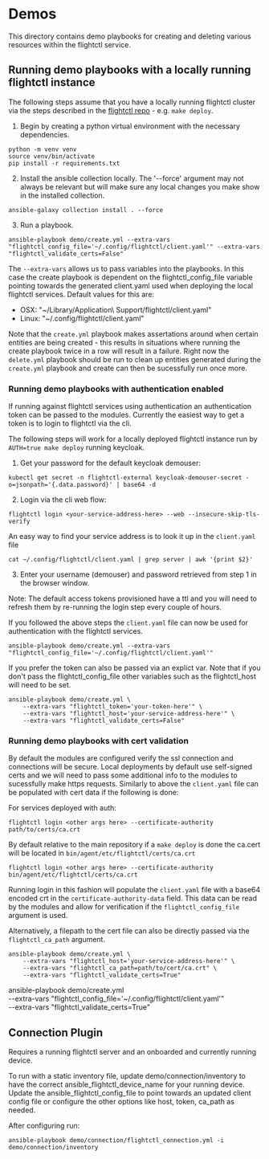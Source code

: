 # Demos

This directory contains demo playbooks for creating and deleting various resources within the flightctl service.

## Running demo playbooks with a locally running flightctl instance

The following steps assume that you have a locally running flightctl cluster via the steps described in the [flightctl repo](https://github.com/flightctl/flightctl/blob/main/docs/user/getting-started.md) - e.g. `make deploy`.

1.  Begin by creating a python virtual environment with the necessary dependencies.

```
python -m venv venv
source venv/bin/activate
pip install -r requirements.txt
```
2.  Install the ansible collection locally.  The '--force' argument may not always be relevant but will make sure any local changes you make show in the installed collection.
```
ansible-galaxy collection install . --force
```

3.  Run a playbook.
```
ansible-playbook demo/create.yml --extra-vars "flightctl_config_file='~/.config/flightctl/client.yaml'" --extra-vars "flightctl_validate_certs=False"
```

The `--extra-vars` allows us to pass variables into the playbooks.  In this case the create playbook is dependent on the flightctl_config_file variable pointing towards the generated client.yaml used when deploying the local flightctl services.  Default values for this are:

- OSX: "~/Library/Application\ Support/flightctl/client.yaml"
- Linux: "~/.config/flightctl/client.yaml"

Note that the `create.yml` playbook makes assertations around when certain entities are being created - this results in situations where running the create playbook twice in a row will result in a failure.  Right now the `delete.yml` playbook should be run to clean up entities generated during the `create.yml` playbook and create can then be sucessfully run once more.

### Running demo playbooks with authentication enabled

If running against flightctl services using authentication an authentication token can be passed to the modules.  Currently the easiest way to get a token is to login to flightctl via the cli.

The following steps will work for a locally deployed flightctl instance run by `AUTH=true make deploy` running keycloak.

1.  Get your password for the default keycloak demouser:
```
kubectl get secret -n flightctl-external keycloak-demouser-secret -o=jsonpath='{.data.password}' | base64 -d
```
2.  Login via the cli web flow:
```
flightctl login <your-service-address-here> --web --insecure-skip-tls-verify
```
An easy way to find your service address is to look it up in the `client.yaml` file
```
cat ~/.config/flightctl/client.yaml | grep server | awk '{print $2}'
```
3.  Enter your username (demouser) and password retrieved from step 1 in the browser window.

Note: The default access tokens provisioned have a ttl and you will need to refresh them by re-running the login step every couple of hours.


If you followed the above steps the `client.yaml` file can now be used for authentication with the flightctl services.
```
ansible-playbook demo/create.yml --extra-vars "flightctl_config_file='~/.config/flightctl/client.yaml'"
```

If you prefer the token can also be passed via an explict var.  Note that if you don't pass the flightctl_config_file other variables such as the flightctl_host will need to be set.
```
ansible-playbook demo/create.yml \
    --extra-vars "flightctl_token='your-token-here'" \
    --extra-vars "flightctl_host='your-service-address-here'" \
    --extra-vars "flightctl_validate_certs=False"
```

### Running demo playbooks with cert validation

By default the modules are configured verify the ssl connection and connections will be secure.  Local deployments by default use self-signed certs and we will need to pass some additional info to the modules to sucessfully make https requests.  Similarly to above the `client.yaml` file can be populated with cert data if the following is done:

For services deployed with auth:
```
flightctl login <other args here> --certificate-authority path/to/certs/ca.crt
```

By default relative to the main repository if a `make deploy` is done the ca.cert will be located in `bin/agent/etc/flightctl/certs/ca.crt`
```
flightctl login <other args here> --certificate-authority bin/agent/etc/flightctl/certs/ca.crt
```

Running login in this fashion will populate the `client.yaml` file with a base64 encoded crt in the `certificate-authority-data` field.  This data can be read by the modules and allow for verification if the `flightctl_config_file` argument is used.

Alternatively, a filepath to the cert file can also be directly passed via the `flightctl_ca_path` argument.
```
ansible-playbook demo/create.yml \
    --extra-vars "flightctl_host='your-service-address-here'" \
    --extra-vars "flightctl_ca_path=path/to/cert/ca.crt" \
    --extra-vars "flightctl_validate_certs=True"
```


ansible-playbook demo/create.yml \
    --extra-vars "flightctl_config_file='~/.config/flightctl/client.yaml'" \
    --extra-vars "flightctl_validate_certs=True"

## Connection Plugin

Requires a running flightctl server and an onboarded and currently running device.

To run with a static inventory file, update demo/connection/inventory to have the correct ansible_flightctl_device_name for your running device.  Update the ansible_flightctl_config_file to point towards an updated client config file or configure the other options like host, token, ca_path as needed.

After configuring run:
```
ansible-playbook demo/connection/flightctl_connection.yml -i demo/connection/inventory
```
